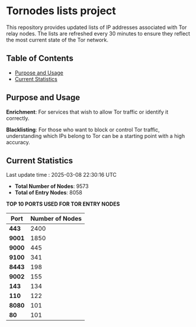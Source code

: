 # Tornodes lists project

This repository provides updated lists of IP addresses associated with Tor relay nodes. The lists are refreshed every 30 minutes to ensure they reflect the most current state of the Tor network.

## Table of Contents

- [Purpose and Usage](#purpose-and-usage)
- [Current Statistics](#current-statistics)


## Purpose and Usage

**Enrichment**: For services that wish to allow Tor traffic or identify it correctly.

**Blacklisting**: For those who want to block or control Tor traffic, understanding which IPs belong to Tor can be a starting point with a high accuracy.

## Current Statistics

Last update time : 2025-03-08 22:30:16 UTC

- **Total Number of Nodes**: 9573
- **Total of Entry Nodes**: 8058

**TOP 10 PORTS USED FOR TOR ENTRY NODES**

| **Port** | **Number of Nodes** |
|------|-----------------|
| **443**   | 2400  |
| **9001**   | 1850  |
| **9000**   | 445  |
| **9100**   | 341  |
| **8443**   | 198  |
| **9002**   | 155  |
| **143**   | 134  |
| **110**   | 122  |
| **8080**   | 101  |
| **80**   | 101  |

